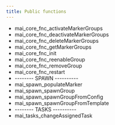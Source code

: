 ```yaml
---
title: Public functions
---
```


* mai_core_fnc_activateMarkerGroups
* mai_core_fnc_deactivateMarkerGroups
* mai_core_fnc_deleteMarkerGroups
* mai_core_fnc_getMarkerGroups
* mai_core_fnc_init
* mai_core_fnc_reenableGroup
* mai_core_fnc_removeGroup
* mai_core_fnc_restart
* -------- SPAWN ----------
* mai_spawn_populateMarker
* mai_spawn_spawnGroup
* mai_spawn_spawnGroupFromConfig
* mai_spawn_spawnGroupFromTemplate
* -------- TASKS ----------
* mai_tasks_changeAssignedTask
